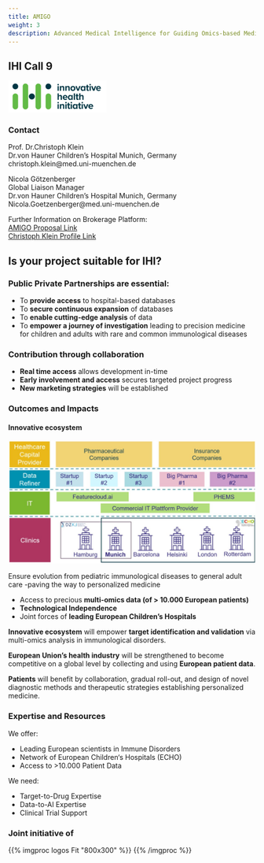 ```yaml
---
title: AMIGO
weight: 3
description: Advanced Medical Intelligence for Guiding Omics-based Medicine 
---
```


<div class="d-lg-flex gap-3">
<div class="flex-lg-grow-1">

<div class="d-flex align-items-center">
  <h2 class="me-3">IHI Call 9</h2>
  <img src="../../../logo-ihi.png" class="img-fluid px-lg-2" alt="Logo IHI" style="width: 200px;"/>
</div>

### Contact
<p>Prof. Dr.Christoph Klein  <br />
Dr.von Hauner Children’s Hospital Munich, Germany <br />
christoph.klein@med.uni-muenchen.de</p>

<p>Nicola Götzenberger  <br />
Global Liaison Manager <br />
Dr.von Hauner Children’s Hospital Munich, Germany <br />
Nicola.Goetzenberger@med.uni-muenchen.de</p>

<p>
Further Information on Brokerage Platform:​  <br />
<a href="https://ihicalldays2024.converve.io/index.php?page=cat_tech">AMIGO Proposal Link​</a> <br />
<a href="https://ihicalldays2024.converve.io/index.php?page=meet_request_meetings&action=detail&params%5Bq%5D=Christoph+Klein&params%5Bshow%5D=pers&params%5Bevent_id%5D=1&params%5Bid%5D=408&params%5Bpers_id%5D=419">Christoph Klein Profile Link​</a>
</p>

## Is your project suitable for IHI?
### Public Private Partnerships are essential: 

- To **provide access** to hospital-based databases
- To **secure continuous expansion** of databases​
- To **enable cutting-edge analysis** of data​
- To **empower a journey of investigation** leading to precision medicine for children and adults with rare and common immunological diseases​

### Contribution through collaboration
- **Real time access** allows development in-time​
- **Early involvement and access** secures targeted project progress​
- **New marketing strategies** will be established

### Outcomes and Impacts
#### Innovative ecosystem
<img src="../../../innovation-ecosystem.png" class="img-fluid px-lg-2" alt="Innovation Ecosystem"/>

<p>Ensure evolution from pediatric immunological diseases to general adult care -paving the way to personalized medicine​</p>

- Access to precious **multi-omics data (of > 10.000 European patients)​**
- **Technological Independence​**
- Joint forces of **leading European Children’s Hospitals**

**Innovative ecosystem** will empower **target identification and validation** via multi-omics analysis in immunological disorders.​

**European Union’s health industry** will be strengthened to become competitive on a global level by collecting and using **European patient data**.​

**Patients** will benefit by collaboration, gradual roll-out, and design of novel diagnostic methods and therapeutic strategies establishing personalized medicine.​

### Expertise and Resources
We offer:​
- Leading European scientists in Immune Disorders​
- Network of European Children‘s Hospitals (ECHO)​
- Access to >10.000 Patient Data​

We need:​
- Target-to-Drug Expertise​
- Data-to-AI Expertise​
- Clinical Trial Support​


<h3>Joint initiative of</h3>
{{% imgproc logos Fit "800x300" %}}
{{% /imgproc %}}